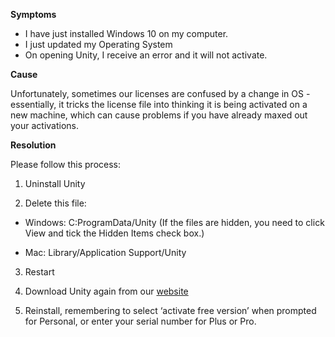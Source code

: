 
        

**Symptoms** 

*   I have just installed Windows 10 on my computer.
*   I just updated my Operating System
*   On opening Unity, I receive an error and it will not activate.

**Cause** 

Unfortunately, sometimes our licenses are confused by a change in OS - essentially, it tricks the license file into thinking it is being activated on a new machine, which can cause problems if you have already maxed out your activations.

**Resolution** 

Please follow this process:

1) Uninstall Unity

2) Delete this file:

* Windows: C:ProgramData/Unity (If the files are hidden, you need to click View and tick the Hidden Items check box.)  

* Mac: Library/Application Support/Unity

3) Restart

 4) Download Unity again from our [website](http://unity3d.com/get-unity/download/archive)  

 5) Reinstall, remembering to select ‘activate free version’ when prompted for Personal, or enter your serial number for Plus or Pro.

      